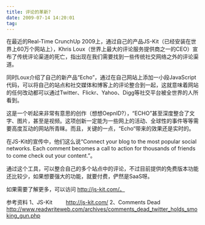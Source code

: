```yaml
---
title: 评论的革新?
date: 2009-07-14 14:20:01
tag: 
---
```


在最近的Real-Time CrunchUp 2009上，通过自己的产品JS-Kit（已经安装在世界上60万个网站上），Khris Loux（世界上最大的评论服务提供商之一的CEO）宣布了传统评论渠道的死亡，指出现在我们需要找到一些传统社交网络之外的评论渠道。

同时Loux介绍了自己的新产品“Echo”，通过在自己网站上添加一小段JavaScript代码，可以将自己的站点和社交媒体和博客上的评论整合到一起，这就意味着网站的任何改动都可以通过Twitter、Flickr、Yahoo、Digg等社交平台被全世界的人所看到。

这是一个听起来非常有意思的创作（想想OepnID?），“ECHO”甚至深度整合了文字、图片，甚至是视频。这项创新一定能为一些网上的活动、全球性的事件等等需要高度互动的网站所青睐。而且，关键的一点，“Echo“带来的效果还是实时的。

在JS-Kit的宣传中，他们这么说“Connect your blog to the most popular social networks. Each comment becomes a call to action for thousands of friends to come check out your content.”。

通过这个工具，可以整合自己的多个站点中的评论，不过目前提供的免费版本功能还比较少，如果想要强大的功能，就要付费，俨然是SaaS呀。

如果需要了解更多，可以访问 http://js-kit.com/。


参考资料
1、JS-Kit         http://js-kit.com/
2、Comments Dead http://www.readwriteweb.com/archives/comments_dead_twitter_holds_smoking_gun.php











